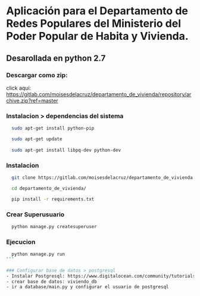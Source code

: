 # Aplicación para el Departamento de Redes Populares del Ministerio del Poder Popular de Habita y Vivienda.

## Desarollada en python 2.7

### Descargar como zip:
click aquí: https://gitlab.com/moisesdelacruz/departamento_de_vivienda/repository/archive.zip?ref=master

### Instalacion > dependencias del sistema
```sh
  sudo apt-get install python-pip

  sudo apt-get update
  
  sudo apt-get install libpq-dev python-dev
```

### Instalacion
```sh
  git clone https://gitlab.com/moisesdelacruz/departamento_de_vivienda.git

  cd departamento_de_vivienda/

  pip install -r requirements.txt

```

### Crear Superusuario
```sh
  python manage.py createsuperuser
```

### Ejecucion
````sh
  python manage.py run
```

### Configurar base de datos > postgresql
- Instalar Postgresql: https://www.digitalocean.com/community/tutorials/how-to-install-and-use-postgresql-on-ubuntu-16-04
- crear base de datos: viviendo_db
- ir a database/main.py y configurar el usuario de postgresql
